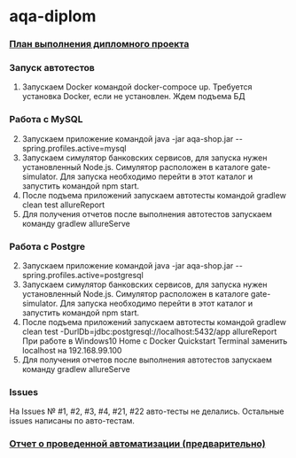 # aqa-diplom

### [План выполнения дипломного проекта](https://github.com/anmak70/aqa-diplom/blob/master/Plan.md)

### Запуск автотестов

  1. Запускаем Docker командой docker-compoce up. Требуется установка Docker, если не установлен. Ждем подъема БД
  
### Работа с MySQL  
  2. Запускаем приложение командой java -jar aqa-shop.jar --spring.profiles.active=mysql
  3. Запускаем симулятор банковских сервисов, для запуска нужен установленный Node.js. Симулятор расположен в каталоге gate-simulator.          Для запуска необходимо перейти в этот каталог и запустить командой npm start.
  4. После подъема приложений запускаем автотесты командой gradlew clean test allureReport
  5. Для получения отчетов после выполнения автотестов запускаем команду gradlew allureServe
  
### Работа с Postgre
  2. Запускаем приложение командой java -jar aqa-shop.jar --spring.profiles.active=postgresql
  3. Запускаем симулятор банковских сервисов, для запуска нужен установленный Node.js. Симулятор расположен в каталоге gate-simulator.          Для запуска необходимо перейти в этот каталог и запустить командой npm start.
  4. После подъема приложений запускаем автотесты командой gradlew clean test -DurlDb=jdbc:postgresql://localhost:5432/app allureReport
     При работе в Windows10 Home c Docker Quickstart Terminal заменить localhost на 192.168.99.100
  5. Для получения отчетов после выполнения автотестов запускаем команду gradlew allureServe
  
### Issues
  На Issues № #1, #2, #3, #4, #21, #22 авто-тесты не делались. Остальные issues написаны по авто-тестам.
  
### [Отчет о проведенной автоматизации (предварительно)](https://github.com/anmak70/aqa-diplom/blob/master/Report.md)  
